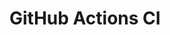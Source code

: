 # GitHub Actions CI




































































































































































































































































































































































































































































































































































































































































































































































































































































































































































































































































































































































































































































































































































































































































































































